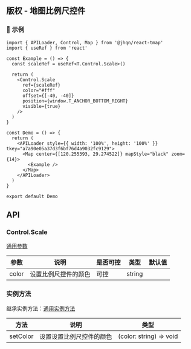 ## 版权 - 地图比例尺控件

### 🔨 示例
```tsx
import { APILoader, Control, Map } from '@jhqn/react-tmap'
import { useRef } from 'react'

const Example = () => {
  const scaleRef = useRef<T.Control.Scale>()

  return (
    <Control.Scale
      ref={scaleRef}
      color="#fff"
      offset={[-40, -40]}
      position={window.T_ANCHOR_BOTTOM_RIGHT}
      visible={true}
    />
  )
}

const Demo = () => {
  return (
    <APILoader style={{ width: '100%', height: '100%' }} tkey="a7a90e05a37d3f6bf76d4a9032fc9129">
      <Map center={[120.255393, 29.274522]} mapStyle="black" zoom={14}>
        <Example />
      </Map>
    </APILoader>
  )
}

export default Demo
```

## API

### Control.Scale

[通用参数](/packages/react/src/control/index.zh-CN.md#control)

| 参数  | 说明                 | 是否可控 | 类型   | 默认值 |
| ----- | -------------------- | -------- | ------ | ------ |
| color | 设置比例尺控件的颜色 | 可控     | string |        |

### 实例方法

继承实例方法：[通用实例方法](/packages/react/src/control/index.zh-CN.md#实例方法)

| 方法     | 说明                     | 类型                    |
| -------- | ------------------------ | ----------------------- |
| setColor | 设置设置比例尺控件的颜色 | (color: string) => void |
